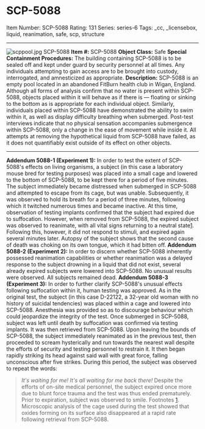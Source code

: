 # SCP-5088
Item Number: SCP-5088
Rating: 131
Series: series-6
Tags: _cc, _licensebox, liquid, reanimation, safe, scp, structure

---

![scppool.jpg](https://scp-wiki.wdfiles.com/local--files/scp-5088/scppool.jpg)
SCP-5088
**Item #:** SCP-5088
**Object Class:** Safe
**Special Containment Procedures:** The building containing SCP-5088 is to be sealed off and kept under guard by security personnel at all times. Any individuals attempting to gain access are to be brought into custody, interrogated, and amnesticized as appropriate.
**Description:** SCP-5088 is an empty pool located in an abandoned FitBurn health club in Wigan, England.
Although all forms of analysis confirm that no water is present within SCP-5088, objects placed within it will behave as if there is — floating or sinking to the bottom as is appropriate for each individual object. Similarly, individuals placed within SCP-5088 have demonstrated the ability to swim within it, as well as display difficulty breathing when submerged. Post-test interviews indicate that no physical sensation accompanies submergence within SCP-5088, only a change in the ease of movement while inside it.
All attempts at removing the hypothetical liquid from SCP-5088 have failed, as it does not quantifiably exist outside of its effect on other objects.
* * *
**Addendum 5088-1 (Experiment 1):**
In order to test the extent of SCP-5088's effects on living organisms, a subject (in this case a laboratory mouse bred for testing purposes) was placed into a small cage and lowered to the bottom of SCP-5088, to be kept there for a period of five minutes.
The subject immediately became distressed when submerged in SCP-5088 and attempted to escape from its cage, but was unable. Subsequently, it was observed to hold its breath for a period of three minutes, following which it twitched numerous times and became inactive. At this time, observation of testing implants confirmed that the subject had expired due to suffocation.
However, when removed from SCP-5088, the expired subject was observed to reanimate, with all vital signs returning to a neutral state[1](javascript:;). Following this, however, it did not respond to stimuli, and expired again several minutes later.
Autopsy of the subject shows that the second cause of death was choking on its own tongue, which it had bitten off.
**Addendum 5088-2 (Experiment 2):**
In order to discern whether SCP-5088 inherently possessed reanimation capabilities or whether reanimation was a delayed response to the subject drowning in a liquid that did not exist, several already expired subjects were lowered into SCP-5088.
No unusual results were observed. All subjects remained dead.
**Addendum 5088-3 (Experiment 3):**
In order to further clarify SCP-5088's unusual effects following suffocation within it, human testing was approved. As in the original test, the subject (in this case D-22122, a 32-year old woman with no history of suicidal tendencies) was placed within a cage and lowered into SCP-5088. Anesthesia was provided so as to discourage behaviour which could jeopardize the integrity of the test.
Once submerged in SCP-5088, subject was left until death by suffocation was confirmed via testing implants. It was then retrieved from SCP-5088.
Upon leaving the bounds of SCP-5088, the subject immediately reanimated as in the previous test, then proceeded to scream hysterically and run towards the nearest wall despite the efforts of security and testing personnel to restrain it. It then began rapidly striking its head against said wall with great force, falling unconscious after five strikes.
During this period, the subject was observed to repeat the words:
> _It's waiting for me! It's all waiting for me back there!_
Despite the efforts of on-site medical personnel, the subject expired once more due to blunt force trauma and the test was thus ended prematurely.
Prior to expiration, subject was observed to smile.
Footnotes
[1](javascript:;). Microscopic analysis of the cage used during the test showed that oxides forming on its surface also disappeared at a rapid rate following retrieval from SCP-5088.
